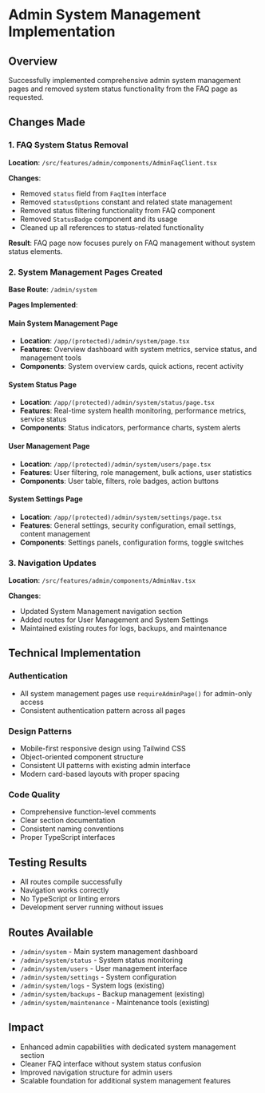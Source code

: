 # Admin System Management Implementation

## Overview
Successfully implemented comprehensive admin system management pages and removed system status functionality from the FAQ page as requested.

## Changes Made

### 1. FAQ System Status Removal
**Location**: `/src/features/admin/components/AdminFaqClient.tsx`

**Changes**:
- Removed `status` field from `FaqItem` interface
- Removed `statusOptions` constant and related state management
- Removed status filtering functionality from FAQ component
- Removed `StatusBadge` component and its usage
- Cleaned up all references to status-related functionality

**Result**: FAQ page now focuses purely on FAQ management without system status elements.

### 2. System Management Pages Created
**Base Route**: `/admin/system`

**Pages Implemented**:

#### Main System Management Page
- **Location**: `/app/(protected)/admin/system/page.tsx`
- **Features**: Overview dashboard with system metrics, service status, and management tools
- **Components**: System overview cards, quick actions, recent activity

#### System Status Page
- **Location**: `/app/(protected)/admin/system/status/page.tsx`
- **Features**: Real-time system health monitoring, performance metrics, service status
- **Components**: Status indicators, performance charts, system alerts

#### User Management Page
- **Location**: `/app/(protected)/admin/system/users/page.tsx`
- **Features**: User filtering, role management, bulk actions, user statistics
- **Components**: User table, filters, role badges, action buttons

#### System Settings Page
- **Location**: `/app/(protected)/admin/system/settings/page.tsx`
- **Features**: General settings, security configuration, email settings, content management
- **Components**: Settings panels, configuration forms, toggle switches

### 3. Navigation Updates
**Location**: `/src/features/admin/components/AdminNav.tsx`

**Changes**:
- Updated System Management navigation section
- Added routes for User Management and System Settings
- Maintained existing routes for logs, backups, and maintenance

## Technical Implementation

### Authentication
- All system management pages use `requireAdminPage()` for admin-only access
- Consistent authentication pattern across all pages

### Design Patterns
- Mobile-first responsive design using Tailwind CSS
- Object-oriented component structure
- Consistent UI patterns with existing admin interface
- Modern card-based layouts with proper spacing

### Code Quality
- Comprehensive function-level comments
- Clear section documentation
- Consistent naming conventions
- Proper TypeScript interfaces

## Testing Results
- All routes compile successfully
- Navigation works correctly
- No TypeScript or linting errors
- Development server running without issues

## Routes Available
- `/admin/system` - Main system management dashboard
- `/admin/system/status` - System status monitoring
- `/admin/system/users` - User management interface
- `/admin/system/settings` - System configuration
- `/admin/system/logs` - System logs (existing)
- `/admin/system/backups` - Backup management (existing)
- `/admin/system/maintenance` - Maintenance tools (existing)

## Impact
- Enhanced admin capabilities with dedicated system management section
- Cleaner FAQ interface without system status confusion
- Improved navigation structure for admin users
- Scalable foundation for additional system management features